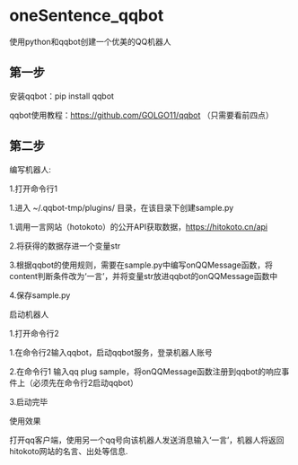 # oneSentence_qqbot
使用python和qqbot创建一个优美的QQ机器人



## 第一步
  安装qqbot：pip install qqbot
  
  qqbot使用教程：https://github.com/GOLGO11/qqbot （只需要看前四点）
  
  

## 第二步



 编写机器人:
 
  1.打开命令行1
  
  1.进入 ~/.qqbot-tmp/plugins/ 目录，在该目录下创建sample.py
  
  1.调用一言网站（hotokoto）的公开API获取数据，https://hitokoto.cn/api
  
  2.将获得的数据存进一个变量str
  
  3.根据qqbot的使用规则，需要在sample.py中编写onQQMessage函数，将content判断条件改为‘一言’，并将变量str放进qqbot的onQQMessage函数中
  
  4.保存sample.py
  
 
 
 启动机器人
 
  1.打开命令行2
  
  1.在命令行2输入qqbot，启动qqbot服务，登录机器人账号
  
  2.在命令行1 输入qq plug sample，将onQQMessage函数注册到qqbot的响应事件上（必须先在命令行2启动qqbot）
  
  3.启动完毕
  
  
  
 使用效果
 
 打开qq客户端，使用另一个qq号向该机器人发送消息输入‘一言’，机器人将返回hitokoto网站的名言、出处等信息.
 
  
  

